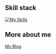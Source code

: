 



<!--
**ki225/ki225** is a ✨ _special_ ✨ repository because its `README.md` (this file) appears on your GitHub profile.

Here are some ideas to get you started:

- 🔭 I’m currently working on ...
- 🌱 I’m currently learning ...
- 👯 I’m looking to collaborate on ...
- 🤔 I’m looking for help with ...
- 💬 Ask me about ...
- 📫 How to reach me: ...
- 😄 Pronouns: ...
- ⚡ Fun fact: ...

# My Blog
[Click Here](https://ki225.github.io/)
-->
## Skill stack
[![My Skills](https://skillicons.dev/icons?i=aws,gcp,git,docker,cpp,jenkins,postman,terraform&perline=10)](https://skillicons.dev)
## More about me
[My Blog](https://ki225.github.io/)



